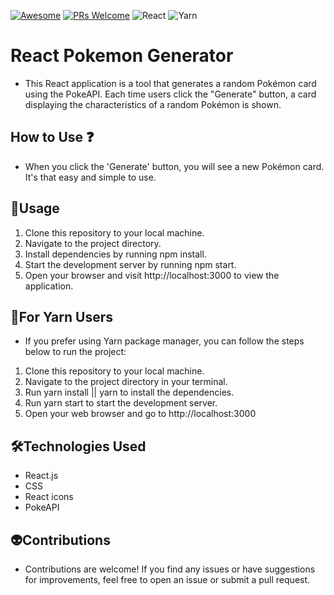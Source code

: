 [![Awesome](https://awesome.re/badge-flat2.svg)](https://github.com/zbetcheckin/Security_list)
[![PRs Welcome](https://img.shields.io/badge/PRs-welcome-brightgreen.svg?style=flat-square)](http://makeapullrequest.com)
![React](https://img.shields.io/badge/react-%2320232a.svg?style=for-the-badge&logo=react&logoColor=%2361DAFB)
![Yarn](https://img.shields.io/badge/yarn-%232C8EBB.svg?style=for-the-badge&logo=yarn&logoColor=white)

# React Pokemon Generator

- This React application is a tool that generates a random Pokémon card using the PokeAPI. Each time users click the "Generate" button, a card displaying the characteristics of a random Pokémon is shown.

## How to Use ❓

- When you click the 'Generate' button, you will see a new Pokémon card. It's that easy and simple to use.

## 🎅Usage

1. Clone this repository to your local machine.
2. Navigate to the project directory.
3. Install dependencies by running npm install.
4. Start the development server by running npm start.
5. Open your browser and visit http://localhost:3000 to view the application.

## 🎅For Yarn Users

- If you prefer using Yarn package manager, you can follow the steps below to run the project:

1. Clone this repository to your local machine.
2. Navigate to the project directory in your terminal.
3. Run yarn install || yarn to install the dependencies.
4. Run yarn start to start the development server.
5. Open your web browser and go to http://localhost:3000

## 🛠️Technologies Used

- React.js
- CSS
- React icons
- PokeAPI

## 👽Contributions

- Contributions are welcome! If you find any issues or have suggestions for improvements, feel free to open an issue or submit a pull request.
